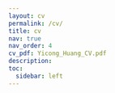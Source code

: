 ```yaml
---
layout: cv
permalink: /cv/
title: cv
nav: true
nav_order: 4
cv_pdf: Yicong_Huang_CV.pdf
description: 
toc:
  sidebar: left
---
```

